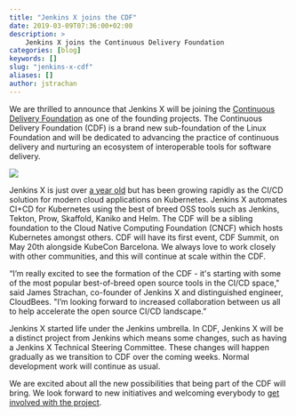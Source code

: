 ```yaml
---
title: "Jenkins X joins the CDF"
date: 2019-03-09T07:36:00+02:00
description: >
    Jenkins X joins the Continuous Delivery Foundation
categories: [blog]
keywords: []
slug: "jenkins-x-cdf"
aliases: []
author: jstrachan
---
```


We are thrilled to announce that Jenkins X will be joining the [Continuous Delivery Foundation](https://cd.foundation/) as one of the founding projects.  The Continuous Delivery Foundation (CDF) is a brand new sub-foundation of the Linux Foundation and will be dedicated to advancing the practice of continuous delivery and nurturing an ecosystem of interoperable tools for software delivery.

<img src="/news/jenkins-x-cdf/cdf-stacked-color.png">

Jenkins X is just over [a year old](/blog/2019/01/14/happy-first-birthday/) but has been growing rapidly as the CI/CD solution for modern cloud applications on Kubernetes. Jenkins X automates CI+CD for Kubernetes using the best of breed OSS tools such as Jenkins, Tekton, Prow, Skaffold, Kaniko and Helm. The CDF will be a sibling foundation to the Cloud Native Computing Foundation (CNCF) which hosts Kubernetes amongst others. CDF will have its first event, CDF Summit, on May 20th alongside KubeCon Barcelona. We always love to work closely with other communities, and this will continue at scale within the CDF.

“I’m really excited to see the formation of the CDF - it's starting with some of the most popular best-of-breed open source tools in the CI/CD space," said James Strachan, co-founder of Jenkins X and distinguished engineer, CloudBees. "I’m looking forward to increased collaboration between us all to help accelerate the open source CI/CD landscape.”

Jenkins X started life under the Jenkins umbrella. In CDF, Jenkins X will be a distinct project from Jenkins which means some changes, such as having a Jenkins X Technical Steering Committee. These changes will happen gradually as we transition to CDF over the coming weeks. Normal development work will continue as usual.

We are excited about all the new possibilities that being part of the CDF will bring. We look forward to new initiatives and welcoming everybody to [get involved with the project](/community/).
